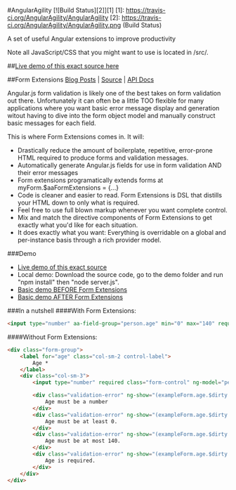 #AngularAgility
[![Build Status][2]][1]
[1]: https://travis-ci.org/AngularAgility/AngularAgility
[2]: https://travis-ci.org/AngularAgility/AngularAgility.png (Build Status)

A set of useful Angular extensions to improve productivity

Note all JavaScript/CSS that you might want to use is located in /src/*.*

##[Live demo of this exact source here](http://angularagility.herokuapp.com/)

##Form Extensions
[Blog Posts](http://johnculviner.com/category/form-extensions/) |
[Source](https://github.com/AngularAgility/AngularAgility/blob/master/src/aa.formExtensions.js) |
[API Docs](https://github.com/AngularAgility/AngularAgility/wiki/Form-Extensions-API-Docs)

Angular.js form validation is likely one of the best takes on form validation out there. Unfortunately it can often be a little TOO flexible for many applications where you want basic error message display and generation
witout having to dive into the form object model and manually construct basic messages for each field.

This is where Form Extensions comes in. It will:
* Drastically reduce the amount of boilerplate, repetitive, error-prone HTML required to produce forms and validation messages.
* Automatically generate Angular.js fields for use in form validation AND their error messages
* Form extensions programatically extends forms at myForm.$aaFormExtensions = {...}
* Code is cleaner and easier to read. Form Extensions is DSL that distills your HTML down to only what is required.
* Feel free to use full blown markup whenever you want complete control.
* Mix and match the directive components of Form Extensions to get exactly what you'd like for each situation.
* It does exactly what you want: Everything is overridable on a global and per-instance basis through a rich provider model.

###Demo
* [Live demo of this exact source](http://angularagility.herokuapp.com/)
* Local demo: Download the source code, go to the demo folder and run "npm install" then "node server.js".
* [Basic demo BEFORE Form Extensions](http://plnkr.co/edit/PS0sNo?p=preview)
* [Basic demo AFTER Form Extensions](http://plnkr.co/edit/e8YiZ0?p=preview)

###In a nutshell
####With Form Extensions:

```html
<input type="number" aa-field-group="person.age" min="0" max="140" required>
```

####Without Form Extensions:

```html
<div class="form-group">
    <label for="age" class="col-sm-2 control-label">
        Age *
    </label>
    <div class="col-sm-3">
        <input type="number" required class="form-control" ng-model="person.age" name="age" id="age" />

        <div class="validation-error" ng-show="(exampleForm.age.$dirty || invalidSubmitAttempt) && exampleForm.age.$error.number">
            Age must be a number
        </div>
        <div class="validation-error" ng-show="(exampleForm.age.$dirty || invalidSubmitAttempt) && exampleForm.age.$error.min">
            Age must be at least 0.
        </div>
        <div class="validation-error" ng-show="(exampleForm.age.$dirty || invalidSubmitAttempt) && exampleForm.age.$error.max">
            Age must be at most 140.
        </div>
        <div class="validation-error" ng-show="(exampleForm.age.$dirty || invalidSubmitAttempt) && exampleForm.age.$error.required">
            Age is required.
        </div>
    </div>
</div>
```


